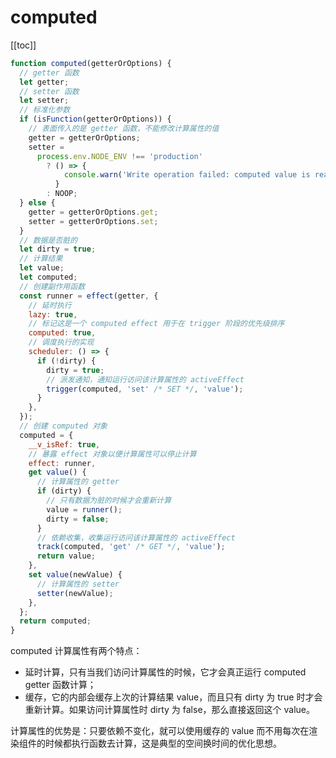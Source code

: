 # computed

[[toc]]

```js
function computed(getterOrOptions) {
  // getter 函数
  let getter;
  // setter 函数
  let setter;
  // 标准化参数
  if (isFunction(getterOrOptions)) {
    // 表面传入的是 getter 函数，不能修改计算属性的值
    getter = getterOrOptions;
    setter =
      process.env.NODE_ENV !== 'production'
        ? () => {
            console.warn('Write operation failed: computed value is readonly');
          }
        : NOOP;
  } else {
    getter = getterOrOptions.get;
    setter = getterOrOptions.set;
  }
  // 数据是否脏的
  let dirty = true;
  // 计算结果
  let value;
  let computed;
  // 创建副作用函数
  const runner = effect(getter, {
    // 延时执行
    lazy: true,
    // 标记这是一个 computed effect 用于在 trigger 阶段的优先级排序
    computed: true,
    // 调度执行的实现
    scheduler: () => {
      if (!dirty) {
        dirty = true;
        // 派发通知，通知运行访问该计算属性的 activeEffect
        trigger(computed, 'set' /* SET */, 'value');
      }
    },
  });
  // 创建 computed 对象
  computed = {
    __v_isRef: true,
    // 暴露 effect 对象以便计算属性可以停止计算
    effect: runner,
    get value() {
      // 计算属性的 getter
      if (dirty) {
        // 只有数据为脏的时候才会重新计算
        value = runner();
        dirty = false;
      }
      // 依赖收集，收集运行访问该计算属性的 activeEffect
      track(computed, 'get' /* GET */, 'value');
      return value;
    },
    set value(newValue) {
      // 计算属性的 setter
      setter(newValue);
    },
  };
  return computed;
}
```

computed 计算属性有两个特点：

- 延时计算，只有当我们访问计算属性的时候，它才会真正运行 computed getter 函数计算；
- 缓存，它的内部会缓存上次的计算结果 value，而且只有 dirty 为 true 时才会重新计算。如果访问计算属性时 dirty 为 false，那么直接返回这个 value。

计算属性的优势是：只要依赖不变化，就可以使用缓存的 value 而不用每次在渲染组件的时候都执行函数去计算，这是典型的空间换时间的优化思想。
